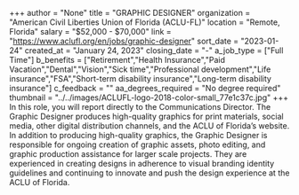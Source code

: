 +++
author = "None"
title = "GRAPHIC DESIGNER"
organization = "American Civil Liberties Union of Florida (ACLU-FL)"
location = "Remote, Florida"
salary = "$52,000 - $70,000"
link = "https://www.aclufl.org/en/jobs/graphic-designer"
sort_date = "2023-01-24"
created_at = "January 24, 2023"
closing_date = "-"
a_job_type = ["Full Time"]
b_benefits = ["Retirement","Health Insurance","Paid Vacation","Dental","Vision","Sick time","Professional development","Life insurance","FSA","Short-term disability insurance","Long-term disability insurance"]
c_feedback = ""
aa_degrees_required = "No degree required"
thumbnail = "../../images/ACLUFL-logo-2018-color-small_77e1c37c.jpg"
+++
In this role, you will report directly to the Communications Director. The Graphic Designer produces high-quality graphics for print materials, social media, other digital distribution channels, and the ACLU of Florida’s website. In addition to producing high-quality graphics, the Graphic Designer is responsible for ongoing creation of graphic assets, photo editing, and graphic production assistance for larger scale projects. They are experienced in creating designs in adherence to visual branding identity guidelines and continuing to innovate and push the design experience at the ACLU of Florida.